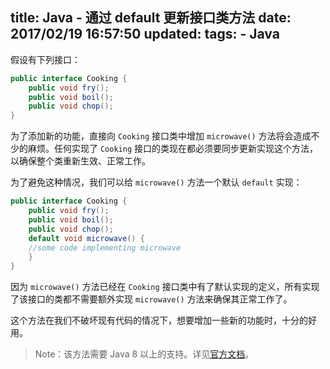 title: Java - 通过 default 更新接口类方法
date: 2017/02/19 16:57:50
updated: 
tags:
    - Java
---

假设有下列接口：


```java
public interface Cooking {
    public void fry();
    public void boil();
    public void chop();
}
```

为了添加新的功能，直接向 `Cooking` 接口类中增加 `microwave()` 方法将会造成不少的麻烦。任何实现了 `Cooking` 接口的类现在都必须要同步更新实现这个方法，以确保整个类重新生效、正常工作。

为了避免这种情况，我们可以给 `microwave()` 方法一个默认 `default` 实现：

```java
public interface Cooking {
    public void fry();
    public void boil();
    public void chop();
    default void microwave() {
    //some code implementing microwave
    }
}
```

因为 `microwave()` 方法已经在 `Cooking` 接口类中有了默认实现的定义，所有实现了该接口的类都不需要额外实现 `microwave()` 方法来确保其正常工作了。

这个方法在我们不破坏现有代码的情况下，想要增加一些新的功能时，十分的好用。

> Note：该方法需要 Java 8 以上的支持。详见[官方文档](https://docs.oracle.com/javase/tutorial/java/IandI/defaultmethods.html)。
